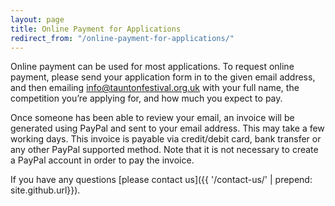 ```yaml
---
layout: page
title: Online Payment for Applications
redirect_from: "/online-payment-for-applications/"
---
```


Online payment can be used for most applications. To request online payment, please send your application form in to the given email address, and then emailing <info@tauntonfestival.org.uk> with your full name, the competition you’re applying for, and how much you expect to pay.

Once someone has been able to review your email, an invoice will be generated using PayPal and sent to your email address. This may take a few working days. This invoice is payable via credit/debit card, bank transfer or any other PayPal supported method. Note that it is not necessary to create a PayPal account in order to pay the invoice.

If you have any questions [please contact us]({{ '/contact-us/' | prepend: site.github.url}}).